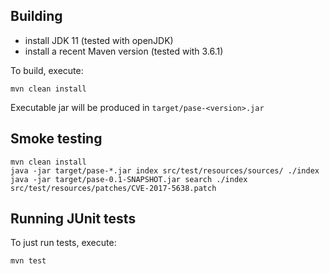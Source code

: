 ## Building
 - install JDK 11 (tested with openJDK)
 - install a recent Maven version (tested with 3.6.1)

To build, execute:
```
mvn clean install
```

Executable jar will be produced in `target/pase-<version>.jar`

## Smoke testing

```
mvn clean install
java -jar target/pase-*.jar index src/test/resources/sources/ ./index
java -jar target/pase-0.1-SNAPSHOT.jar search ./index src/test/resources/patches/CVE-2017-5638.patch
```

## Running JUnit tests

To just run tests, execute:
```
mvn test
```

